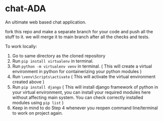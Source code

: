 # chat-ADA
An ultimate web based chat application.



fork this repo and make a separate branch for your code and push all the stuff to it. we will merge it to main branch after all the checks and tests.



To work locally:
  1. Go to same directory as the cloned repository
  2. Run ``pip install virtualenv`` in terminal. 
  3. Run ``python -m virtualenv venv`` in terminal. ( This will create a virtual environment in python for containerizing your python modules )
  4. Run ``\venv\Scripts\activate`` ( This will activate the virtual environment created above )
  5. Run ``pip install django`` ( This will install django framework of python in your virtual environment, you can install your required modules here without affecting main system. You can check correctly installed modules using ``pip list`` )
  6. Keep in mind to do Step 4 whenever you reopen command line/terminal to work on project again.
